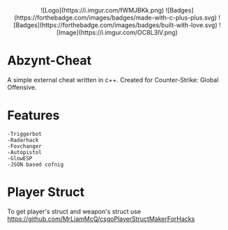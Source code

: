 <div align="center">
 ![Logo](https://i.imgur.com/fWMJBKk.png)
![Badges](https://forthebadge.com/images/badges/made-with-c-plus-plus.svg)
![Badges](https://forthebadge.com/images/badges/built-with-love.svg)
![Image](https://i.imgur.com/OC8L3lV.png)
</div>


# Abzynt-Cheat
A simple external cheat written in c++. Created for Counter-Strike: Global Offensive.

# Features
```
-Triggerbot
-Radarhack
-Fovchanger
-Autopistol
-GlowESP
-JSON based cofnig
```

# Player Struct
To get player's struct and weapon's struct use https://github.com/MrLiamMcQ/csgoPlayerStructMakerForHacks
